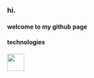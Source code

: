 ### hi.

#### welcome to my github page

#### technologies
<img loading="lazy" src="https://cdn.jsdelivr.net/gh/devicons/devicon@latest/icons/cypressio/cypressio-original.svg" width="40" height="40"/>
